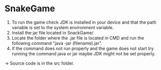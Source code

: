 # SnakeGame
1. To run the game check JDK is installed in your device and that the path variable is set to the system environment variable.
2. Install the jar file located in SnackGame/
3. Locate the folder where the .jar file is located in CMD and run the following command "java -jar (filename).jar".
4. if the command does not run properly and the game does not start try running the command java or jar maybe JDK might not be set properly.
   
-> Source code is in the src folder.
